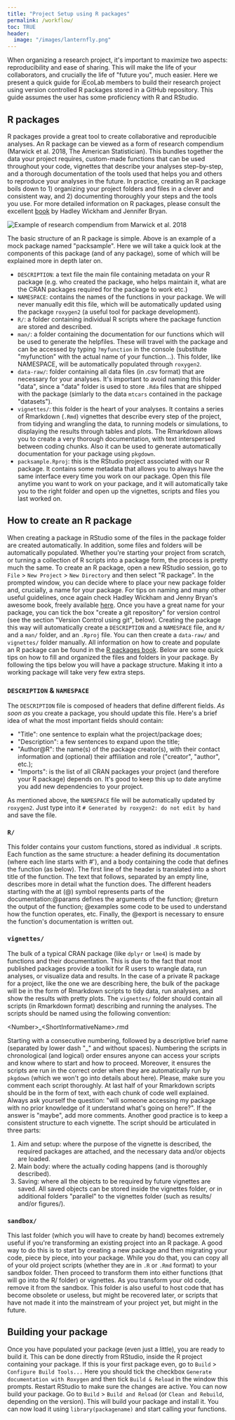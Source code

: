 ```yaml
---
title: "Project Setup using R packages"
permalink: /workflow/
toc: TRUE
header:
  image: "/images/lanternfly.png"
---
```


When organizing a research project, it's important to maximize two aspects: reproducibility and ease of sharing. This will make the life of your collaborators, and crucially the life of "future you", much easier. Here we present a quick guide for iEcoLab members to build their research project using version controlled R packages stored in a GitHub repository. This guide assumes the user has some proficiency with R and RStudio.

## R packages

R packages provide a great tool to create collaborative and reproducible analyses. An R package can be viewed as a form of research compendium (Marwick et al. 2018, The American Statistician). This bundles together the data your project requires, custom-made functions that can be used throughout your code, vignettes that describe your analyses step-by-step, and a thorough documentation of the tools used that helps you and others to reproduce your analyses in the future. In practice, creating an R package boils down to 1) organizing your project folders and files in a clever and consistent way, and 2) documenting thoroughly your steps and the tools you use. For more detailed information on R packages, please consult the excellent [book](https://r-pkgs.org/) by Hadley Wickham and Jennifer Bryan.

![Example of research compendium from Marwick et al. 2018](/iecolab/images/compendium.png)

The basic structure of an R package is simple. Above is an example of a mock package named "packsample". Here we will take a quick look at the components of this package (and of any package), some of which will be explained more in depth later on.

*	`DESCRIPTION`: a text file the main file containing metadata on your R package (e.g. who created the package, who helps maintain it, what are the CRAN packages required for the package to work etc.)
*	`NAMESPACE`: contains the names of the functions in your package. We will never manually edit this file, which will be automatically updated using the package `roxygen2` (a useful tool for package development).
*	`R/`: a folder containing individual R scripts where the package function are stored and described.
*	`man/`: a folder containing the documentation for our functions which will be used to generate the helpfiles. These will travel with the package and can be accessed by typing `?myfunction` in the console (substitute "myfunction" with the actual name of your function...). This folder, like NAMESPACE, will be automatically populated through `roxygen2`.
*	`data-raw/`: folder containing all data files (in .csv format) that are necessary for your analyses. It's important to avoid naming this folder "data", since a "data" folder is used to store `.Rda` files that are shipped with the package (simlarly to the data `mtcars` contained in the package "datasets").
*	`vignettes/`: this folder is the heart of your analyses. It contains a series of Rmarkdown (`.Rmd`) vignettes that describe every step of the project, from tidying and wrangling the data, to running models or simulations, to displaying the results through tables and plots. The Rmarkdown allows you to create a very thorough documentation, with text interspersed between coding chunks. Also it can be used to generate automatically documentation for your package using `pkgdown`.
*	`packsample.Rproj`: this is the RStudio project associated with our R package. It contains some metadata that allows you to always have the same interface every time you work on our package. Open this file anytime you want to work on your package, and it will automatically take you to the right folder and open up the vignettes, scripts and files you last worked on.

## How to create an R package

When creating a package in RStudio some of the files in the package folder are created automatically. In addition, some files and folders will be automatically populated. Whether you're starting your project from scratch, or turning a collection of R scripts into a package form, the process is pretty much the same. To create an R package, open a new RStudio session, go to `File` > `New Project` > `New Directory` and then select "R package". In the prompted window, you can decide where to place your new package folder and, crucially, a name for your package. For tips on naming and many other useful guidelines, once again check Hadley Wickham and Jenny Bryan's awesome book, freely available [here](https://r-pkgs.org/).
Once you have a great name for your package, you can tick the box "create a git repository" for version control (see the section "Version Control using git", below). Creating the package this way will automatically create a `DESCRIPTION` and a `NAMESPACE` file, and `R/` and a `man/` folder, and an `.Rproj` file. You can then create a `data-raw/` and `vignettes/` folder manually. All information on how to create and populate an R package can be found in the [R packages book](https://r-pkgs.org/). Below are some quick tips on how to fill and organized the files and folders in your package. By following the tips below you will have a package structure. Making it into a working package will take very few extra steps.

### `DESCRIPTION` & `NAMESPACE`
The `DESCRIPTION` file is composed of headers that define different fields. *As soon as* you create a package, you should update this file. Here's a brief idea of what the most important fields should contain:
 * "Title": one sentence to explain what the project/package does;
 * "Description": a few sentences to expand upon the title;
 * "Author@R": the name(s) of the package creator(s), with their contact information and (optional) their affiliation and role ("creator", "author", etc.);
 * "Imports": is the list of all CRAN packages your project (and therefore your R package) depends on. It's good to keep this up to date anytime you add new dependencies to your project.

As mentioned above, the `NAMESPACE` file will be automatically updated by `roxygen2`. Just type into it `# Generated by roxygen2: do not edit by hand` and save the file.

### `R/`
This folder contains your custom functions, stored as individual `.R` scripts.
Each function as the same structure: a header defining its documentation (where each line starts with #'), and a body containing the code that defines the function (as below). The first line of the header is translated into a short title of the function. The text that follows, separated by an empty line, describes more in detail what the function does. The different headers starting with the at (@) symbol represents parts of the documentation:@params defines the arguments of the function; @return the output of the function; @examples some code to be used to understand how the function operates, etc. Finally, the @export is necessary to ensure the function's documentation is written out.


### `vignettes/`
The bulk of a typical CRAN package (like `dplyr` or `lme4`) is made by functions and their documentation. This is due to the fact that most published packages provide a toolkit for R users to wrangle data, run analyses, or visualize data and results. In the case of a private R package for a project, like the one we are describing here, the bulk of the package will be in the form of Rmarkdown scripts to tidy data, run analyses, and show the results with pretty plots. The `vignettes/` folder should contain all scripts (in Rmarkdown format) describing and running the analyses. The scripts should be named using the following convention:

\<Number\>_\<ShortInformativeName\>.rmd

Starting with a consecutive numbering, followed by a descriptive brief name (separated by lower dash "_" and without spaces). Numbering the scripts in chronological (and logical) order ensures anyone can access your scripts and know where to start and how to proceed. Moreover, it ensures the scripts are run in the correct order when they are automatically run by `pkgdown` (which we won't go into details about here). Please, make sure you comment each script thoroughly. At last half of your Rmarkdown scripts should be in the form of text, with each chunk of code well explained. Always ask yourself the question: "will someone accessing my package with no prior knowledge of it understand what's going on here?". If the answer is "maybe", add more comments. Another good practice is to keep a consistent structure to each vignette. The script should be articulated in three parts:
1. Aim and setup: where the purpose of the vignette is described, the required packages are attached, and the necessary data and/or objects are loaded.
2. Main body: where the actually coding happens (and is thoroughly described).
3. Saving: where all the objects to be required by future vignettes are saved. All saved objects can be stored inside the vignettes folder, or in additional folders "parallel" to the vignettes folder (such as results/ and/or figures/).


### `sandbox/`
This last folder (which you will have to create by hand) becomes extremely useful if you're transforming an existing project into an R package. A good way to do this is to start by creating a new package and then migrating your code, piece by piece, into your package. While you do that, you can copy all of your old project scripts (whether they are in `.R` or `.Rmd` format) to your sandbox folder. Then proceed to transform them into either functions (that will go into the R/ folder) or vignettes. As you transform your old code, remove it from the sandbox. This folder is also useful to host code that has become obsolete or useless, but might be recovered later, or scripts that have not made it into the mainstream of your project yet, but might in the future.


## Building your package

Once you have populated your package (even just a little), you are ready to build it. This can be done directly from RStudio, inside the R project containing your package. If this is your first package even, go to `Build` > `Configure Build Tools...` Here you should tick the checkbox `Generate documentation with Roxygen` and then tick `Build & Reload` in the window this prompts. Restart RStudio to make sure the changes are active. You can now build your package. Go to `Build` > `Build and Reload` (or `Clean and Rebuild`, depending on the version). This will build your package and install it. You can now load it using `library(packagename)` and start calling your functions.
